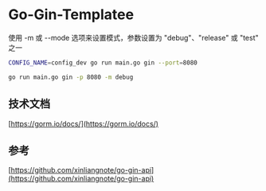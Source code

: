 <!--
 * @Author: kingford
 * @Date: 2023-03-18 23:30:32
 * @LastEditTime: 2023-03-23 09:42:40
-->

# Go-Gin-Templatee

使用 -m 或 --mode 选项来设置模式，参数设置为 "debug"、"release" 或 "test" 之一

```bash
CONFIG_NAME=config_dev go run main.go gin --port=8080

go run main.go gin -p 8080 -m debug

```

## 技术文档

[https://gorm.io/docs/](https://gorm.io/docs/)

## 参考

[https://github.com/xinliangnote/go-gin-api](https://github.com/xinliangnote/go-gin-api)
